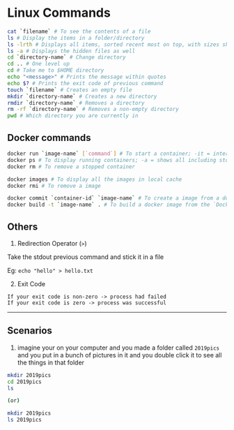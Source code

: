 # Linux Commands

```bash
cat `filename` # To see the contents of a file
ls # Display the items in a folder/directory
ls -lrth # Displays all items, sorted recent most on top, with sizes showing
ls -a # Displays the hidden files as well
cd `directory-name` # Change directory
cd .. # One level up
cd # Take me to $HOME directory
echo "<message>" # Prints the message within quotes
echo $? # Prints the exit code of previous command
touch `filename` # Creates an empty file
mkdir `directory-name` # Creates a new directory
rmdir `directory-name` # Removes a directory
rm -rf `directory-name` # Removes a non-empty directory
pwd # Which directory you are currently in
```

## Docker commands

```bash
docker run `image-name` [`command`] # To start a container; -it = interactive + teletype; --rm = Remove when stopped
docker ps # To display running containers; -a = shows all including stopped containers
docker rm # To remove a stopped container

docker images # To display all the images in local cache
docker rmi # To remove a image

docker commit `container-id` `image-name` # To create a image from a docker container
docker build -t `image-name` . # To build a docker image from the `Dockerfile` in the current director
```

## Others

1. Redirection Operator (`>`)

Take the stdout previous command and stick it in a file

Eg: `echo "hello" > hello.txt`

2. Exit Code

```
If your exit code is non-zero -> process had failed
If your exit code is zero -> process was successful
```

---

## Scenarios

1. imagine your on your computer and you made a folder called `2019pics` and you put in a bunch of pictures in it and you double click it to see all the things in that folder

```bash
mkdir 2019pics
cd 2019pics
ls

(or)

mkdir 2019pics
ls 2019pics
```
